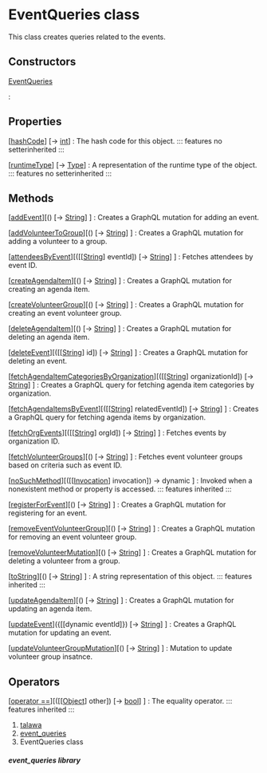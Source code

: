 
<div>

# EventQueries class

</div>


This class creates queries related to the events.



## Constructors

[EventQueries](../utils_event_queries/EventQueries/EventQueries.html)

:   



## Properties

[[hashCode](https://api.flutter.dev/flutter/dart-core/Object/hashCode.html)] [→ [int](https://api.flutter.dev/flutter/dart-core/int-class.html)]
:   The hash code for this object.
    ::: features
    no setterinherited
    :::

[[runtimeType](https://api.flutter.dev/flutter/dart-core/Object/runtimeType.html)] [→ [Type](https://api.flutter.dev/flutter/dart-core/Type-class.html)]
:   A representation of the runtime type of the object.
    ::: features
    no setterinherited
    :::



## Methods

[[addEvent](../utils_event_queries/EventQueries/addEvent.html)][() [→ [String](https://api.flutter.dev/flutter/dart-core/String-class.html)] ]
:   Creates a GraphQL mutation for adding an event.

[[addVolunteerToGroup](../utils_event_queries/EventQueries/addVolunteerToGroup.html)][() [→ [String](https://api.flutter.dev/flutter/dart-core/String-class.html)] ]
:   Creates a GraphQL mutation for adding a volunteer to a group.

[[attendeesByEvent](../utils_event_queries/EventQueries/attendeesByEvent.html)][([[[String](https://api.flutter.dev/flutter/dart-core/String-class.html)] eventId]) [→ [String](https://api.flutter.dev/flutter/dart-core/String-class.html)] ]
:   Fetches attendees by event ID.

[[createAgendaItem](../utils_event_queries/EventQueries/createAgendaItem.html)][() [→ [String](https://api.flutter.dev/flutter/dart-core/String-class.html)] ]
:   Creates a GraphQL mutation for creating an agenda item.

[[createVolunteerGroup](../utils_event_queries/EventQueries/createVolunteerGroup.html)][() [→ [String](https://api.flutter.dev/flutter/dart-core/String-class.html)] ]
:   Creates a GraphQL mutation for creating an event volunteer group.

[[deleteAgendaItem](../utils_event_queries/EventQueries/deleteAgendaItem.html)][() [→ [String](https://api.flutter.dev/flutter/dart-core/String-class.html)] ]
:   Creates a GraphQL mutation for deleting an agenda item.

[[deleteEvent](../utils_event_queries/EventQueries/deleteEvent.html)][([[[String](https://api.flutter.dev/flutter/dart-core/String-class.html)] id]) [→ [String](https://api.flutter.dev/flutter/dart-core/String-class.html)] ]
:   Creates a GraphQL mutation for deleting an event.

[[fetchAgendaItemCategoriesByOrganization](../utils_event_queries/EventQueries/fetchAgendaItemCategoriesByOrganization.html)][([[[String](https://api.flutter.dev/flutter/dart-core/String-class.html)] organizationId]) [→ [String](https://api.flutter.dev/flutter/dart-core/String-class.html)] ]
:   Creates a GraphQL query for fetching agenda item categories by
    organization.

[[fetchAgendaItemsByEvent](../utils_event_queries/EventQueries/fetchAgendaItemsByEvent.html)][([[[String](https://api.flutter.dev/flutter/dart-core/String-class.html)] relatedEventId]) [→ [String](https://api.flutter.dev/flutter/dart-core/String-class.html)] ]
:   Creates a GraphQL query for fetching agenda items by organization.

[[fetchOrgEvents](../utils_event_queries/EventQueries/fetchOrgEvents.html)][([[[String](https://api.flutter.dev/flutter/dart-core/String-class.html)] orgId]) [→ [String](https://api.flutter.dev/flutter/dart-core/String-class.html)] ]
:   Fetches events by organization ID.

[[fetchVolunteerGroups](../utils_event_queries/EventQueries/fetchVolunteerGroups.html)][() [→ [String](https://api.flutter.dev/flutter/dart-core/String-class.html)] ]
:   Fetches event volunteer groups based on criteria such as event ID.

[[noSuchMethod](https://api.flutter.dev/flutter/dart-core/Object/noSuchMethod.html)][([[[Invocation](https://api.flutter.dev/flutter/dart-core/Invocation-class.html)] invocation]) → dynamic ]
:   Invoked when a nonexistent method or property is accessed.
    ::: features
    inherited
    :::

[[registerForEvent](../utils_event_queries/EventQueries/registerForEvent.html)][() [→ [String](https://api.flutter.dev/flutter/dart-core/String-class.html)] ]
:   Creates a GraphQL mutation for registering for an event.

[[removeEventVolunteerGroup](../utils_event_queries/EventQueries/removeEventVolunteerGroup.html)][() [→ [String](https://api.flutter.dev/flutter/dart-core/String-class.html)] ]
:   Creates a GraphQL mutation for removing an event volunteer group.

[[removeVolunteerMutation](../utils_event_queries/EventQueries/removeVolunteerMutation.html)][() [→ [String](https://api.flutter.dev/flutter/dart-core/String-class.html)] ]
:   Creates a GraphQL mutation for deleting a volunteer from a group.

[[toString](https://api.flutter.dev/flutter/dart-core/Object/toString.html)][() [→ [String](https://api.flutter.dev/flutter/dart-core/String-class.html)] ]
:   A string representation of this object.
    ::: features
    inherited
    :::

[[updateAgendaItem](../utils_event_queries/EventQueries/updateAgendaItem.html)][() [→ [String](https://api.flutter.dev/flutter/dart-core/String-class.html)] ]
:   Creates a GraphQL mutation for updating an agenda item.

[[updateEvent](../utils_event_queries/EventQueries/updateEvent.html)]({[[dynamic eventId]}) [→ [String](https://api.flutter.dev/flutter/dart-core/String-class.html)] ]
:   Creates a GraphQL mutation for updating an event.

[[updateVolunteerGroupMutation](../utils_event_queries/EventQueries/updateVolunteerGroupMutation.html)][() [→ [String](https://api.flutter.dev/flutter/dart-core/String-class.html)] ]
:   Mutation to update volunteer group insatnce.



## Operators

[[operator ==](https://api.flutter.dev/flutter/dart-core/Object/operator_equals.html)][([[[Object](https://api.flutter.dev/flutter/dart-core/Object-class.html)] other]) [→ [bool](https://api.flutter.dev/flutter/dart-core/bool-class.html)] ]
:   The equality operator.
    ::: features
    inherited
    :::







1.  [talawa](../index.html)
2.  [event_queries](../utils_event_queries/)
3.  EventQueries class

##### event_queries library







